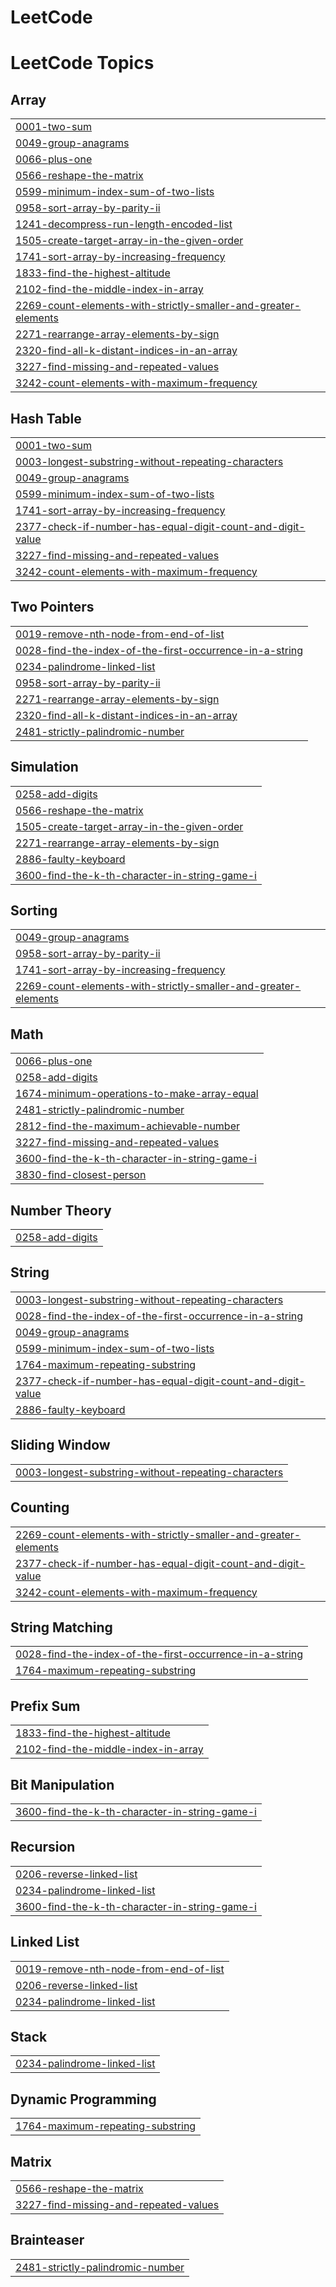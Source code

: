 # LeetCode
<!---LeetCode Topics Start-->
# LeetCode Topics
## Array
|  |
| ------- |
| [0001-two-sum](https://github.com/pranesh227/LeetCode/tree/master/0001-two-sum) |
| [0049-group-anagrams](https://github.com/pranesh227/LeetCode/tree/master/0049-group-anagrams) |
| [0066-plus-one](https://github.com/pranesh227/LeetCode/tree/master/0066-plus-one) |
| [0566-reshape-the-matrix](https://github.com/pranesh227/LeetCode/tree/master/0566-reshape-the-matrix) |
| [0599-minimum-index-sum-of-two-lists](https://github.com/pranesh227/LeetCode/tree/master/0599-minimum-index-sum-of-two-lists) |
| [0958-sort-array-by-parity-ii](https://github.com/pranesh227/LeetCode/tree/master/0958-sort-array-by-parity-ii) |
| [1241-decompress-run-length-encoded-list](https://github.com/pranesh227/LeetCode/tree/master/1241-decompress-run-length-encoded-list) |
| [1505-create-target-array-in-the-given-order](https://github.com/pranesh227/LeetCode/tree/master/1505-create-target-array-in-the-given-order) |
| [1741-sort-array-by-increasing-frequency](https://github.com/pranesh227/LeetCode/tree/master/1741-sort-array-by-increasing-frequency) |
| [1833-find-the-highest-altitude](https://github.com/pranesh227/LeetCode/tree/master/1833-find-the-highest-altitude) |
| [2102-find-the-middle-index-in-array](https://github.com/pranesh227/LeetCode/tree/master/2102-find-the-middle-index-in-array) |
| [2269-count-elements-with-strictly-smaller-and-greater-elements](https://github.com/pranesh227/LeetCode/tree/master/2269-count-elements-with-strictly-smaller-and-greater-elements) |
| [2271-rearrange-array-elements-by-sign](https://github.com/pranesh227/LeetCode/tree/master/2271-rearrange-array-elements-by-sign) |
| [2320-find-all-k-distant-indices-in-an-array](https://github.com/pranesh227/LeetCode/tree/master/2320-find-all-k-distant-indices-in-an-array) |
| [3227-find-missing-and-repeated-values](https://github.com/pranesh227/LeetCode/tree/master/3227-find-missing-and-repeated-values) |
| [3242-count-elements-with-maximum-frequency](https://github.com/pranesh227/LeetCode/tree/master/3242-count-elements-with-maximum-frequency) |
## Hash Table
|  |
| ------- |
| [0001-two-sum](https://github.com/pranesh227/LeetCode/tree/master/0001-two-sum) |
| [0003-longest-substring-without-repeating-characters](https://github.com/pranesh227/LeetCode/tree/master/0003-longest-substring-without-repeating-characters) |
| [0049-group-anagrams](https://github.com/pranesh227/LeetCode/tree/master/0049-group-anagrams) |
| [0599-minimum-index-sum-of-two-lists](https://github.com/pranesh227/LeetCode/tree/master/0599-minimum-index-sum-of-two-lists) |
| [1741-sort-array-by-increasing-frequency](https://github.com/pranesh227/LeetCode/tree/master/1741-sort-array-by-increasing-frequency) |
| [2377-check-if-number-has-equal-digit-count-and-digit-value](https://github.com/pranesh227/LeetCode/tree/master/2377-check-if-number-has-equal-digit-count-and-digit-value) |
| [3227-find-missing-and-repeated-values](https://github.com/pranesh227/LeetCode/tree/master/3227-find-missing-and-repeated-values) |
| [3242-count-elements-with-maximum-frequency](https://github.com/pranesh227/LeetCode/tree/master/3242-count-elements-with-maximum-frequency) |
## Two Pointers
|  |
| ------- |
| [0019-remove-nth-node-from-end-of-list](https://github.com/pranesh227/LeetCode/tree/master/0019-remove-nth-node-from-end-of-list) |
| [0028-find-the-index-of-the-first-occurrence-in-a-string](https://github.com/pranesh227/LeetCode/tree/master/0028-find-the-index-of-the-first-occurrence-in-a-string) |
| [0234-palindrome-linked-list](https://github.com/pranesh227/LeetCode/tree/master/0234-palindrome-linked-list) |
| [0958-sort-array-by-parity-ii](https://github.com/pranesh227/LeetCode/tree/master/0958-sort-array-by-parity-ii) |
| [2271-rearrange-array-elements-by-sign](https://github.com/pranesh227/LeetCode/tree/master/2271-rearrange-array-elements-by-sign) |
| [2320-find-all-k-distant-indices-in-an-array](https://github.com/pranesh227/LeetCode/tree/master/2320-find-all-k-distant-indices-in-an-array) |
| [2481-strictly-palindromic-number](https://github.com/pranesh227/LeetCode/tree/master/2481-strictly-palindromic-number) |
## Simulation
|  |
| ------- |
| [0258-add-digits](https://github.com/pranesh227/LeetCode/tree/master/0258-add-digits) |
| [0566-reshape-the-matrix](https://github.com/pranesh227/LeetCode/tree/master/0566-reshape-the-matrix) |
| [1505-create-target-array-in-the-given-order](https://github.com/pranesh227/LeetCode/tree/master/1505-create-target-array-in-the-given-order) |
| [2271-rearrange-array-elements-by-sign](https://github.com/pranesh227/LeetCode/tree/master/2271-rearrange-array-elements-by-sign) |
| [2886-faulty-keyboard](https://github.com/pranesh227/LeetCode/tree/master/2886-faulty-keyboard) |
| [3600-find-the-k-th-character-in-string-game-i](https://github.com/pranesh227/LeetCode/tree/master/3600-find-the-k-th-character-in-string-game-i) |
## Sorting
|  |
| ------- |
| [0049-group-anagrams](https://github.com/pranesh227/LeetCode/tree/master/0049-group-anagrams) |
| [0958-sort-array-by-parity-ii](https://github.com/pranesh227/LeetCode/tree/master/0958-sort-array-by-parity-ii) |
| [1741-sort-array-by-increasing-frequency](https://github.com/pranesh227/LeetCode/tree/master/1741-sort-array-by-increasing-frequency) |
| [2269-count-elements-with-strictly-smaller-and-greater-elements](https://github.com/pranesh227/LeetCode/tree/master/2269-count-elements-with-strictly-smaller-and-greater-elements) |
## Math
|  |
| ------- |
| [0066-plus-one](https://github.com/pranesh227/LeetCode/tree/master/0066-plus-one) |
| [0258-add-digits](https://github.com/pranesh227/LeetCode/tree/master/0258-add-digits) |
| [1674-minimum-operations-to-make-array-equal](https://github.com/pranesh227/LeetCode/tree/master/1674-minimum-operations-to-make-array-equal) |
| [2481-strictly-palindromic-number](https://github.com/pranesh227/LeetCode/tree/master/2481-strictly-palindromic-number) |
| [2812-find-the-maximum-achievable-number](https://github.com/pranesh227/LeetCode/tree/master/2812-find-the-maximum-achievable-number) |
| [3227-find-missing-and-repeated-values](https://github.com/pranesh227/LeetCode/tree/master/3227-find-missing-and-repeated-values) |
| [3600-find-the-k-th-character-in-string-game-i](https://github.com/pranesh227/LeetCode/tree/master/3600-find-the-k-th-character-in-string-game-i) |
| [3830-find-closest-person](https://github.com/pranesh227/LeetCode/tree/master/3830-find-closest-person) |
## Number Theory
|  |
| ------- |
| [0258-add-digits](https://github.com/pranesh227/LeetCode/tree/master/0258-add-digits) |
## String
|  |
| ------- |
| [0003-longest-substring-without-repeating-characters](https://github.com/pranesh227/LeetCode/tree/master/0003-longest-substring-without-repeating-characters) |
| [0028-find-the-index-of-the-first-occurrence-in-a-string](https://github.com/pranesh227/LeetCode/tree/master/0028-find-the-index-of-the-first-occurrence-in-a-string) |
| [0049-group-anagrams](https://github.com/pranesh227/LeetCode/tree/master/0049-group-anagrams) |
| [0599-minimum-index-sum-of-two-lists](https://github.com/pranesh227/LeetCode/tree/master/0599-minimum-index-sum-of-two-lists) |
| [1764-maximum-repeating-substring](https://github.com/pranesh227/LeetCode/tree/master/1764-maximum-repeating-substring) |
| [2377-check-if-number-has-equal-digit-count-and-digit-value](https://github.com/pranesh227/LeetCode/tree/master/2377-check-if-number-has-equal-digit-count-and-digit-value) |
| [2886-faulty-keyboard](https://github.com/pranesh227/LeetCode/tree/master/2886-faulty-keyboard) |
## Sliding Window
|  |
| ------- |
| [0003-longest-substring-without-repeating-characters](https://github.com/pranesh227/LeetCode/tree/master/0003-longest-substring-without-repeating-characters) |
## Counting
|  |
| ------- |
| [2269-count-elements-with-strictly-smaller-and-greater-elements](https://github.com/pranesh227/LeetCode/tree/master/2269-count-elements-with-strictly-smaller-and-greater-elements) |
| [2377-check-if-number-has-equal-digit-count-and-digit-value](https://github.com/pranesh227/LeetCode/tree/master/2377-check-if-number-has-equal-digit-count-and-digit-value) |
| [3242-count-elements-with-maximum-frequency](https://github.com/pranesh227/LeetCode/tree/master/3242-count-elements-with-maximum-frequency) |
## String Matching
|  |
| ------- |
| [0028-find-the-index-of-the-first-occurrence-in-a-string](https://github.com/pranesh227/LeetCode/tree/master/0028-find-the-index-of-the-first-occurrence-in-a-string) |
| [1764-maximum-repeating-substring](https://github.com/pranesh227/LeetCode/tree/master/1764-maximum-repeating-substring) |
## Prefix Sum
|  |
| ------- |
| [1833-find-the-highest-altitude](https://github.com/pranesh227/LeetCode/tree/master/1833-find-the-highest-altitude) |
| [2102-find-the-middle-index-in-array](https://github.com/pranesh227/LeetCode/tree/master/2102-find-the-middle-index-in-array) |
## Bit Manipulation
|  |
| ------- |
| [3600-find-the-k-th-character-in-string-game-i](https://github.com/pranesh227/LeetCode/tree/master/3600-find-the-k-th-character-in-string-game-i) |
## Recursion
|  |
| ------- |
| [0206-reverse-linked-list](https://github.com/pranesh227/LeetCode/tree/master/0206-reverse-linked-list) |
| [0234-palindrome-linked-list](https://github.com/pranesh227/LeetCode/tree/master/0234-palindrome-linked-list) |
| [3600-find-the-k-th-character-in-string-game-i](https://github.com/pranesh227/LeetCode/tree/master/3600-find-the-k-th-character-in-string-game-i) |
## Linked List
|  |
| ------- |
| [0019-remove-nth-node-from-end-of-list](https://github.com/pranesh227/LeetCode/tree/master/0019-remove-nth-node-from-end-of-list) |
| [0206-reverse-linked-list](https://github.com/pranesh227/LeetCode/tree/master/0206-reverse-linked-list) |
| [0234-palindrome-linked-list](https://github.com/pranesh227/LeetCode/tree/master/0234-palindrome-linked-list) |
## Stack
|  |
| ------- |
| [0234-palindrome-linked-list](https://github.com/pranesh227/LeetCode/tree/master/0234-palindrome-linked-list) |
## Dynamic Programming
|  |
| ------- |
| [1764-maximum-repeating-substring](https://github.com/pranesh227/LeetCode/tree/master/1764-maximum-repeating-substring) |
## Matrix
|  |
| ------- |
| [0566-reshape-the-matrix](https://github.com/pranesh227/LeetCode/tree/master/0566-reshape-the-matrix) |
| [3227-find-missing-and-repeated-values](https://github.com/pranesh227/LeetCode/tree/master/3227-find-missing-and-repeated-values) |
## Brainteaser
|  |
| ------- |
| [2481-strictly-palindromic-number](https://github.com/pranesh227/LeetCode/tree/master/2481-strictly-palindromic-number) |
<!---LeetCode Topics End-->